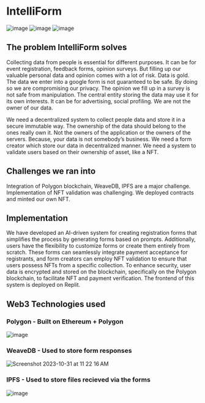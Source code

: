 # IntelliForm

![image](https://github.com/aqeelshamz/intelliform/assets/69390743/50b03d84-48a2-457e-8396-52522d0c897a)
![image](https://github.com/aqeelshamz/intelliform/assets/69390743/1be62072-c0cd-424e-8a7a-8001d116e59d)
![image](https://github.com/aqeelshamz/intelliform/assets/69390743/352295e1-463c-4ab7-b6c4-eee7aacde47d)

## The problem IntelliForm solves

Collecting data from people is essential for different purposes. It can be for event registration, feedback forms, opinion surveys. But filling up our valuable personal data and opinion comes with a lot of risk. Data is gold. The data we enter into a google form is not guaranteed to be safe. By doing so we are compromising our privacy. The opinion we fill up in a survey is not safe from manipulation. The central entity storing the data may use it for its own interests. It can be for advertising, social profiling. We are not the owner of our data.

We need a decentralized system to collect people data and store it in a secure immutable way. The ownership of the data should belong to the ones really own it. Not the owners of the application or the owners of the servers. Because, your data is not somebody’s business. We need a form creator which store our data in decentralized manner. We need a system to validate users based on their ownership of asset, like a NFT.

## Challenges we ran into

Integration of Polygon blockchain, WeaveDB, IPFS are a major challenge.
Implementation of NFT validation was challenging. We deployed contracts and minted our own NFT.


## Implementation

We have developed an AI-driven system for creating registration forms that simplifies the process by generating forms based on prompts. Additionally, users have the flexibility to customize forms or create them entirely from scratch. These forms can seamlessly integrate payment acceptance for registrants, and form creators can employ NFT validation to ensure that users possess NFTs from a specific collection. To enhance security, user data is encrypted and stored on the blockchain, specifically on the Polygon blockchain, to facilitate NFT and payment verification. The frontend of this system is deployed on Replit.

## Web3 Technologies used

### Polygon - Built on Ethereum + Polygon
![image](https://github.com/aqeelshamz/intelliform/assets/69390743/06f43a42-2506-4f95-b8c8-89656039a1f7)

### WeaveDB - Used to store form responses
![Screenshot 2023-10-31 at 11 22 16 AM](https://github.com/aqeelshamz/intelliform/assets/69390743/84d4f8ce-1c7b-4f52-bd1d-1ddf882010b5)

### IPFS - Used to store files recieved via the forms
![image](https://github.com/aqeelshamz/intelliform/assets/69390743/be525bdf-fdf8-486e-be11-67d4994c040b)


